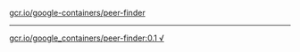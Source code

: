 [gcr.io/google-containers/peer-finder](https://hub.docker.com/r/abcz/peer-finder/tags/) 

----
[gcr.io/google_containers/peer-finder:0.1 √](https://hub.docker.com/r/abcz/peer-finder/tags/)

